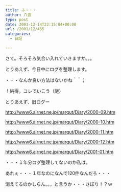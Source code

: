 ```yaml
---
title: ふ・・・
author: 八雲
type: post
date: 2001-12-14T22:15:04+00:00
url: /2001/12/455
categories:
  - 日記

---
```

さて。そろそろ気合い入れていきますか。。。
  
とりあえず、今日中にログを整理します。
  
・・・なんか良い方法はないかね＾＾；
  
！納得。コレでいこう（謎）

とりあえず、旧ログー
  
http://www6.airnet.ne.jp/marqut/Diary/2000-09.htm
  
http://www6.airnet.ne.jp/marqut/Diary/2000-10.htm
  
http://www6.airnet.ne.jp/marqut/Diary/2000-11.htm
  
http://www6.airnet.ne.jp/marqut/Diary/2000-12.htm
  
http://www6.airnet.ne.jp/marqut/Diary/2001-01.htm

・・・１年分ログ整理してないのか私は。
  
あれぇ・・・１年なのになんで120件なんだろ・・・
  
消えてるのかしらん。。。と言うか・・・さぼり！？ｗ
